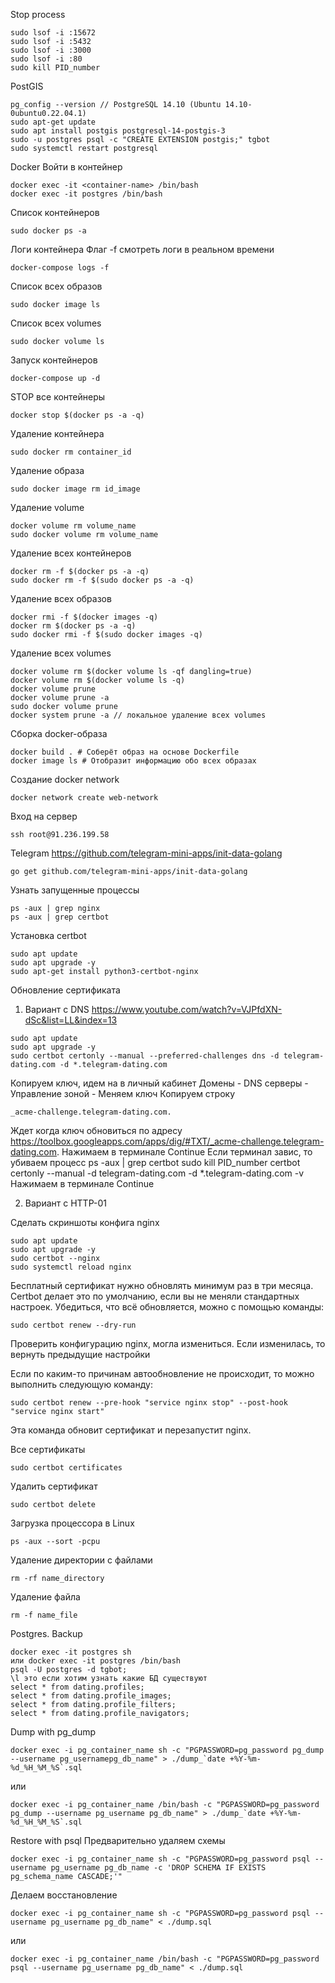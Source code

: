 Stop process

```
sudo lsof -i :15672
sudo lsof -i :5432
sudo lsof -i :3000
sudo lsof -i :80
sudo kill PID_number
```

PostGIS

```
pg_config --version // PostgreSQL 14.10 (Ubuntu 14.10-0ubuntu0.22.04.1)
sudo apt-get update
sudo apt install postgis postgresql-14-postgis-3
sudo -u postgres psql -c "CREATE EXTENSION postgis;" tgbot
sudo systemctl restart postgresql
```

Docker
Войти в контейнер

```
docker exec -it <container-name> /bin/bash
docker exec -it postgres /bin/bash
```

Список контейнеров

```
sudo docker ps -a
```

Логи контейнера
Флаг -f смотреть логи в реальном времени

```
docker-compose logs -f
```

Список всех образов

```
sudo docker image ls
```

Список всех volumes

```
sudo docker volume ls
```

Запуск контейнеров

```
docker-compose up -d
```

STOP все контейнеры

```
docker stop $(docker ps -a -q)
```

Удаление контейнера

```
sudo docker rm container_id
```

Удаление образа

```
sudo docker image rm id_image
```

Удаление volume

```
docker volume rm volume_name
sudo docker volume rm volume_name
```

Удаление всех контейнеров

```
docker rm -f $(docker ps -a -q)
sudo docker rm -f $(sudo docker ps -a -q)
```

Удаление всех образов

```
docker rmi -f $(docker images -q)
docker rm $(docker ps -a -q)
sudo docker rmi -f $(sudo docker images -q)
```

Удаление всех volumes

```
docker volume rm $(docker volume ls -qf dangling=true)
docker volume rm $(docker volume ls -q)
docker volume prune
docker volume prune -a
sudo docker volume prune
docker system prune -a // локальное удаление всех volumes
```

Сборка docker-образа

```
docker build . # Соберёт образ на основе Dockerfile
docker image ls # Отобразит информацию обо всех образах
```

Создание docker network

```
docker network create web-network
```

Вход на сервер

```
ssh root@91.236.199.58
```

Telegram
https://github.com/telegram-mini-apps/init-data-golang

```
go get github.com/telegram-mini-apps/init-data-golang
```

Узнать запущенные процессы

```
ps -aux | grep nginx
ps -aux | grep certbot
```

Установка certbot

```
sudo apt update
sudo apt upgrade -y
sudo apt-get install python3-certbot-nginx
```

Обновление сертификата

1. Вариант с DNS
   https://www.youtube.com/watch?v=VJPfdXN-dSc&list=LL&index=13

```
sudo apt update
sudo apt upgrade -y
sudo certbot certonly --manual --preferred-challenges dns -d telegram-dating.com -d *.telegram-dating.com
```

Копируем ключ, идем на в личный кабинет Домены - DNS серверы - Управление зоной - Меняем ключ
Копируем строку

```
_acme-challenge.telegram-dating.com.
```

Ждет когда ключ обновиться по адресу https://toolbox.googleapps.com/apps/dig/#TXT/_acme-challenge.telegram-dating.com.
Нажимаем в терминале Continue
Если терминал завис, то убиваем процесс
ps -aux | grep certbot
sudo kill PID_number
certbot certonly --manual -d telegram-dating.com -d \*.telegram-dating.com -v
Нажимаем в терминале Continue

2. Вариант с HTTP-01

Сделать скриншоты конфига nginx

```
sudo apt update
sudo apt upgrade -y
sudo certbot --nginx
sudo systemctl reload nginx
```

Бесплатный сертификат нужно обновлять минимум раз в три месяца. Certbot делает это по умолчанию,
если вы не меняли стандартных настроек. Убедиться, что всё обновляется, можно с помощью команды:

```
sudo certbot renew --dry-run
```

Проверить конфигурацию nginx, могла измениться. Если изменилась, то вернуть предыдущие настройки

Если по каким-то причинам автообновление не происходит, то можно выполнить следующую команду:

```
sudo certbot renew --pre-hook "service nginx stop" --post-hook "service nginx start"
```

Эта команда обновит сертификат и перезапустит nginx.

Все сертификаты

```
sudo certbot certificates
```

Удалить сертификат

```
sudo certbot delete
```

Загрузка процессора в Linux

```
ps -aux --sort -pcpu
```

Удаление директории с файлами

```
rm -rf name_directory
```

Удаление файла

```
rm -f name_file
```

Postgres. Backup

```
docker exec -it postgres sh
или docker exec -it postgres /bin/bash
psql -U postgres -d tgbot;
\l это если хотим узнать какие БД существуют
select * from dating.profiles;
select * from dating.profile_images;
select * from dating.profile_filters;
select * from dating.profile_navigators;
```

Dump with pg_dump

```
docker exec -i pg_container_name sh -c "PGPASSWORD=pg_password pg_dump --username pg_usernamepg_db_name" > ./dump_`date +%Y-%m-%d_%H_%M_%S`.sql
```

или

```
docker exec -i pg_container_name /bin/bash -c "PGPASSWORD=pg_password pg_dump --username pg_username pg_db_name" > ./dump_`date +%Y-%m-%d_%H_%M_%S`.sql
```

Restore with psql
Предварительно удаляем схемы

```
docker exec -i pg_container_name sh -c "PGPASSWORD=pg_password psql --username pg_username pg_db_name -c 'DROP SCHEMA IF EXISTS pg_schema_name CASCADE;'"
```

Делаем восстановление

```
docker exec -i pg_container_name sh -c "PGPASSWORD=pg_password psql --username pg_username pg_db_name" < ./dump.sql
```

или

```
docker exec -i pg_container_name /bin/bash -c "PGPASSWORD=pg_password psql --username pg_username pg_db_name" < ./dump.sql
```
